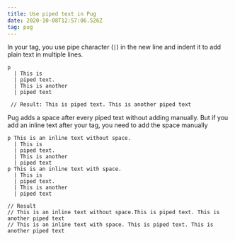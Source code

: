 ```yaml
---
title: Use piped text in Pug
date: 2020-10-08T12:57:06.526Z
tag: pug
---
```


In your tag, you use pipe character (`|`) in the new line and indent it to add plain text in multiple lines.

```pug
p
  | This is
  | piped text.
  |	This is another
  |	piped text

 // Result: This is piped text. This is another piped text
```

Pug adds a space after every piped text without adding manually. But if you add an inline text after your tag, you need to add the space manually

```pug
p This is an inline text without space.
  | This is
  | piped text.
  |	This is another
  |	piped text
p This is an inline text with space.
  | This is
  | piped text.
  |	This is another
  |	piped text

// Result
// This is an inline text without space.This is piped text. This is another piped text
// This is an inline text with space. This is piped text. This is another piped text
```
